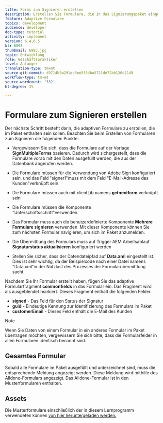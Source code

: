```yaml
---
title: Forms zum Signieren erstellen
description: Erstellen Sie Formulare, die in das Signierungspaket eingeschlossen werden müssen.
feature: Adaptive Formulare
topics: development
audience: developer
doc-type: tutorial
activity: implement
version: 6.4,6.5
kt: 6893
thumbnail: 6893.jpg
topic: Entwicklung
role: Geschäftspraktiker
level: Anfänger
translation-type: tm+mt
source-git-commit: d9714b9a291ec3ee5f3dba9723de72bb120d2149
workflow-type: tm+mt
source-wordcount: '332'
ht-degree: 1%

---
```



# Formulare zum Signieren erstellen

Der nächste Schritt besteht darin, die adaptiven Formulare zu erstellen, die im Paket enthalten sein sollen. Beachten Sie beim Erstellen von Formularen zum Signieren die folgenden Punkte:

* Vergewissern Sie sich, dass die Formulare auf der Vorlage **SignMultipleForms** basieren. Dadurch wird sichergestellt, dass die Formulare vorab mit den Daten ausgefüllt werden, die aus der Datenbank abgerufen werden.

* Die Formulare müssen für die Verwendung von Adobe Sign konfiguriert sein, und das Feld &quot;signer1&quot;muss mit dem Feld &quot;E-Mail-Adresse des Kunden&quot;verknüpft sein
* Die Formulare müssen auch mit clientLib namens **getnextform** verknüpft sein
* Die Formulare müssen die Komponente &quot;Unterschriftsschritt&quot;verwenden.
* Das Formular muss auch die benutzerdefinierte Komponente **Mehrere Formulare signieren** verwenden. Mit dieser Komponente können Sie zum nächsten Formular navigieren, um sich im Paket anzumelden.
* Die Übermittlung des Formulars muss auf Trigger AEM Arbeitsablauf **Signaturstatus aktualisieren** konfiguriert werden
* Stellen Sie sicher, dass der Datendateipfad auf **Data.xml** eingestellt ist. Dies ist sehr wichtig, da der Beispielcode nach einer Datei namens &quot;Data.xml&quot;in der Nutzlast des Prozesses der Formularübermittlung sucht.

Nachdem Sie Ihr Formular erstellt haben, fügen Sie das adaptive Formularfragment **commonfields** in das Formular ein. Das Fragment wird als ausgeblendet markiert. Dieses Fragment enthält die folgenden Felder.

* **signed**  - Das Feld für den Status der Signatur
* **guid** - Eindeutige Kennung zur Identifizierung des Formulars im Paket
* **customerEmail**  - Dieses Feld enthält die E-Mail des Kunden



>[!NOTE]
>Wenn Sie Daten von einem Formular in ein anderes Formular im Paket übertragen möchten, vergewissern Sie sich bitte, dass die Formularfelder in allen Formularen identisch benannt sind.

## Gesamtes Formular

Sobald alle Formulare im Paket ausgefüllt und unterzeichnet sind, muss die entsprechende Meldung angezeigt werden. Diese Meldung wird mithilfe des Alldone-Formulars angezeigt. Das Alldone-Formular ist in den Musterformularen enthalten.

## Assets

Die Musterformulare einschließlich der in diesem Lernprogramm verwendeten können [von hier heruntergeladen werden.](assets/forms-for-signing.zip)
